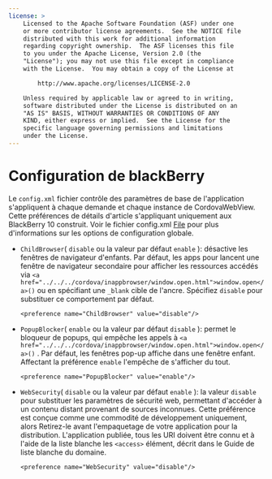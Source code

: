 ```yaml
---
license: >
    Licensed to the Apache Software Foundation (ASF) under one
    or more contributor license agreements.  See the NOTICE file
    distributed with this work for additional information
    regarding copyright ownership.  The ASF licenses this file
    to you under the Apache License, Version 2.0 (the
    "License"); you may not use this file except in compliance
    with the License.  You may obtain a copy of the License at

        http://www.apache.org/licenses/LICENSE-2.0

    Unless required by applicable law or agreed to in writing,
    software distributed under the License is distributed on an
    "AS IS" BASIS, WITHOUT WARRANTIES OR CONDITIONS OF ANY
    KIND, either express or implied.  See the License for the
    specific language governing permissions and limitations
    under the License.
---
```


# Configuration de blackBerry

Le `config.xml` fichier contrôle des paramètres de base de l'application s'appliquent à chaque demande et chaque instance de CordovaWebView. Cette préférences de détails d'article s'appliquant uniquement aux BlackBerry 10 construit. Voir le fichier config.xml <a href="../../../cordova/file/fileobj/fileobj.html">File</a> pour plus d'informations sur les options de configuration globale.

*   `ChildBrowser`( `disable` ou la valeur par défaut `enable` ): désactive les fenêtres de navigateur d'enfants. Par défaut, les apps pour lancent une fenêtre de navigateur secondaire pour afficher les ressources accédés via `<a href="../../../cordova/inappbrowser/window.open.html">window.open</a>()` ou en spécifiant une `_blank` cible de l'ancre. Spécifiez `disable` pour substituer ce comportement par défaut.
    
        <preference name="ChildBrowser" value="disable"/>
        

*   `PopupBlocker`( `enable` ou la valeur par défaut `disable` ): permet le bloqueur de popups, qui empêche les appels à `<a href="../../../cordova/inappbrowser/window.open.html">window.open</a>()` . Par défaut, les fenêtres pop-up affiche dans une fenêtre enfant. Affectant la préférence `enable` l'empêche de s'afficher du tout.
    
        <preference name="PopupBlocker" value="enable"/>
        

*   `WebSecurity`( `disable` ou la valeur par défaut `enable` ): la valeur `disable` pour substituer les paramètres de sécurité web, permettant d'accéder à un contenu distant provenant de sources inconnues. Cette préférence est conçue comme une commodité de développement uniquement, alors Retirez-le avant l'empaquetage de votre application pour la distribution. L'application publiée, tous les URI doivent être connu et à l'aide de la liste blanche les `<access>` élément, décrit dans le Guide de liste blanche du domaine.
    
        <preference name="WebSecurity" value="disable"/>